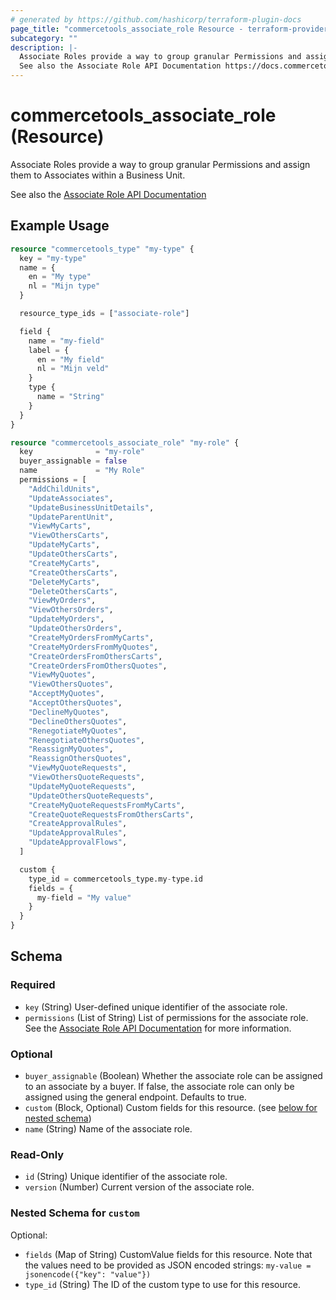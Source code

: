 ```yaml
---
# generated by https://github.com/hashicorp/terraform-plugin-docs
page_title: "commercetools_associate_role Resource - terraform-provider-commercetools"
subcategory: ""
description: |-
  Associate Roles provide a way to group granular Permissions and assign them to Associates within a Business Unit.
  See also the Associate Role API Documentation https://docs.commercetools.com/api/projects/associate-roles
---
```


# commercetools_associate_role (Resource)

Associate Roles provide a way to group granular Permissions and assign them to Associates within a Business Unit.

See also the [Associate Role API Documentation](https://docs.commercetools.com/api/projects/associate-roles)

## Example Usage

```terraform
resource "commercetools_type" "my-type" {
  key = "my-type"
  name = {
    en = "My type"
    nl = "Mijn type"
  }

  resource_type_ids = ["associate-role"]

  field {
    name = "my-field"
    label = {
      en = "My field"
      nl = "Mijn veld"
    }
    type {
      name = "String"
    }
  }
}

resource "commercetools_associate_role" "my-role" {
  key              = "my-role"
  buyer_assignable = false
  name             = "My Role"
  permissions = [
    "AddChildUnits",
    "UpdateAssociates",
    "UpdateBusinessUnitDetails",
    "UpdateParentUnit",
    "ViewMyCarts",
    "ViewOthersCarts",
    "UpdateMyCarts",
    "UpdateOthersCarts",
    "CreateMyCarts",
    "CreateOthersCarts",
    "DeleteMyCarts",
    "DeleteOthersCarts",
    "ViewMyOrders",
    "ViewOthersOrders",
    "UpdateMyOrders",
    "UpdateOthersOrders",
    "CreateMyOrdersFromMyCarts",
    "CreateMyOrdersFromMyQuotes",
    "CreateOrdersFromOthersCarts",
    "CreateOrdersFromOthersQuotes",
    "ViewMyQuotes",
    "ViewOthersQuotes",
    "AcceptMyQuotes",
    "AcceptOthersQuotes",
    "DeclineMyQuotes",
    "DeclineOthersQuotes",
    "RenegotiateMyQuotes",
    "RenegotiateOthersQuotes",
    "ReassignMyQuotes",
    "ReassignOthersQuotes",
    "ViewMyQuoteRequests",
    "ViewOthersQuoteRequests",
    "UpdateMyQuoteRequests",
    "UpdateOthersQuoteRequests",
    "CreateMyQuoteRequestsFromMyCarts",
    "CreateQuoteRequestsFromOthersCarts",
    "CreateApprovalRules",
    "UpdateApprovalRules",
    "UpdateApprovalFlows",
  ]

  custom {
    type_id = commercetools_type.my-type.id
    fields = {
      my-field = "My value"
    }
  }
}
```

<!-- schema generated by tfplugindocs -->
## Schema

### Required

- `key` (String) User-defined unique identifier of the associate role.
- `permissions` (List of String) List of permissions for the associate role. See the [Associate Role API Documentation](https://docs.commercetools.com/api/projects/associate-roles#ctp:api:type:Permission) for more information.

### Optional

- `buyer_assignable` (Boolean) Whether the associate role can be assigned to an associate by a buyer. If false, the associate role can only be assigned using the general endpoint. Defaults to true.
- `custom` (Block, Optional) Custom fields for this resource. (see [below for nested schema](#nestedblock--custom))
- `name` (String) Name of the associate role.

### Read-Only

- `id` (String) Unique identifier of the associate role.
- `version` (Number) Current version of the associate role.

<a id="nestedblock--custom"></a>
### Nested Schema for `custom`

Optional:

- `fields` (Map of String) CustomValue fields for this resource. Note that the values need to be provided as JSON encoded strings: `my-value = jsonencode({"key": "value"})`
- `type_id` (String) The ID of the custom type to use for this resource.
